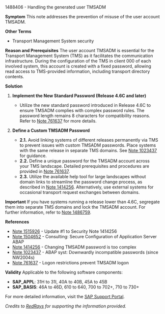 1488406 - Handling the generated user TMSADM

**Symptom**
This note addresses the prevention of misuse of the user account TMSADM.

**Other Terms**
- Transport Management System security

**Reason and Prerequisites**
The user account TMSADM is essential for the Transport Management System (TMS) as it facilitates the communication infrastructure. During the configuration of the TMS in client 000 of each involved system, this account is created with a fixed password, allowing read access to TMS-provided information, including transport directory contents.

**Solution**
1. **Implement the New Standard Password (Release 4.6C and later)**
   - Utilize the new standard password introduced in Release 4.6C to ensure TMSADM complies with complex password rules. The password length remains 8 characters for compatibility reasons. Refer to [Note 761637](https://me.sap.com/notes/761637) for more details.

2. **Define a Custom TMSADM Password**
   - **2.1.** Avoid linking systems of different releases permanently via TMS to prevent issues with custom TMSADM passwords. Place systems with the same release in separate TMS domains. See [Note 1023437](https://me.sap.com/notes/1023437) for guidance.
   - **2.2.** Define a unique password for the TMSADM account across your TMS landscape. Detailed prerequisites and procedures are provided in [Note 761637](https://me.sap.com/notes/761637).
   - **2.3.** Utilize the available help tool for large landscapes without domain links to streamline the password change process, as described in [Note 1414256](https://me.sap.com/notes/1414256). Alternatively, use external systems for occasional transport request exchanges between domains.

**Important**
If you have systems running a release lower than 4.6C, segregate them into separate TMS domains and lock the TMSADM account. For further information, refer to [Note 1486759](https://me.sap.com/notes/1486759).

**References**
- [Note 1515926](https://me.sap.com/notes/1515926) - Update #1 to Security Note 1414256
- [Note 1504652](https://me.sap.com/notes/1504652) - Consulting: Secure Configuration of Application Server ABAP
- [Note 1414256](https://me.sap.com/notes/1414256) - Changing TMSADM password is too complex
- [Note 1023437](https://me.sap.com/notes/1023437) - ABAP syst: Downwardly incompatible passwords (since NW2004s)
- [Note 761637](https://me.sap.com/notes/761637) - Logon restrictions prevent TMSADM logon

**Validity**
Applicable to the following software components:
- **SAP_APPL**: 31H to 31I, 40A to 40B, 45A to 45B
- **SAP_BASIS**: 46A to 46D, 610 to 640, 700 to 702+, 710 to 730+

For more detailed information, visit the [SAP Support Portal](https://me.sap.com/).

*Credits to [RedRays](https://redrays.io) for supporting the information provided.*